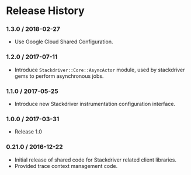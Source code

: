 # Release History

### 1.3.0 / 2018-02-27

* Use Google Cloud Shared Configuration.

### 1.2.0 / 2017-07-11

* Introduce `Stackdriver::Core::AsyncActor` module, used by stackdriver gems to perform asynchronous jobs.

### 1.1.0 / 2017-05-25

* Introduce new Stackdriver instrumentation configuration interface.

### 1.0.0 / 2017-03-31

* Release 1.0

### 0.21.0 / 2016-12-22

* Initial release of shared code for Stackdriver related client libraries.
* Provided trace context management code.
